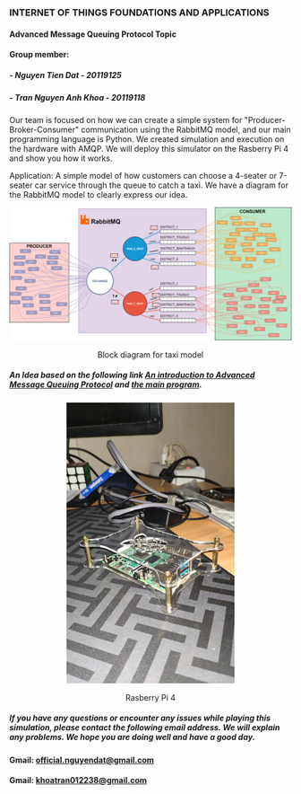 ### INTERNET OF THINGS FOUNDATIONS AND APPLICATIONS
#### Advanced Message Queuing Protocol Topic
#### Group member: 
##### - Nguyen Tien Dat - 20119125
##### - Tran Nguyen Anh Khoa - 20119118

Our team is focused on how we can create a simple system for "Producer-Broker-Consumer" communication using the RabbitMQ model, and our main programming language is Python. We created simulation and execution on the hardware with AMQP. We will deploy this simulator on the Rasberry Pi 4 and show you how it works.

Application: A simple model of how customers can choose a 4-seater or 7-seater car service through the queue to catch a taxi. We have a diagram for the RabbitMQ model to clearly express our idea. 

<p align="center"><img src="/Design/Diagram/RabbitMQ_Taxi_Diagram.drawio.png" /></p>
<p align="center">Block diagram for taxi model</p>

##### An Idea based on the following link [An introduction to Advanced Message Queuing Protocol](https://medium.com/free-code-camp/rabbitmq-9e8f78194993) and [the main program](https://www.youtube.com/watch?v=o8eU5WiO8fw&list=PLJok6MNBwp_F-atjd6ylnzQK77Ag6YtLt&index=4).
<p align="center"><img src="Design/Picture/Rasberry%20Pi%204.png"width="300" height="500" /></p>
<p align="center">Rasberry Pi 4</p>

##### If you have any questions or encounter any issues while playing this simulation, please contact the following email address. We will explain any problems. We hope you are doing well and have a good day.
#### Gmail: official.nguyendat@gmail.com
#### Gmail: khoatran012238@gmail.com
